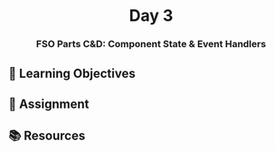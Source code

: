 <h1 align="center">
   Day 3
</h1>

<h3 align="center">
   FSO Parts C&D: Component State & Event Handlers
</h3>

## 🎯 Learning Objectives

## 📔 Assignment

## 📚 Resources
